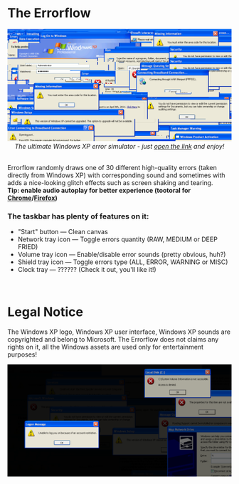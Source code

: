 <h1>The Errorflow</h1>
<p align=center><a href="https://1280px.github.io/errorflow"><img src="https://raw.githubusercontent.com/1280px/errorflow/master/readme-pic1.png"></a><br>
<i>The ultimate Windows XP error simulator - just <a href="https://1280px.github.io/errorflow">open the link</a> and enjoy!</i></p>

<br>
Errorflow randomly draws one of 30 different high-quality errors (taken directly from Windows XP) with corresponding sound and sometimes with adds a nice-looking glitch effects such as screen shaking and tearing.
<br><b> Tip: enable audio autoplay for better experience (tootoral for <a href="https://www.ghacks.net/2018/02/06/how-to-control-audio-and-video-autoplay-in-google-chrome/">Chrome</a>/<a href="https://support.mozilla.org/en-US/kb/block-autoplay#w_site-settings">Firefox</a>)</b>

<h3>The taskbar has plenty of features on it:</h3><ul>
<li>"Start" button ― Clean canvas
<li>Network tray icon ― Toggle errors quantity (RAW, MEDIUM or DEEP FRIED)
<li>Volume tray icon ― Enable/disable error sounds (pretty obvious, huh?)
<li>Shield tray icon ― Toggle errors type (ALL, ERROR, WARNING or MISC)
<li>Clock tray ― ?????? (Check it out, you'll like it!)</ul>

<br>
<h1>Legal Notice</h1>
The Windows XP logo, Windows XP user interface, Windows XP sounds are copyrighted and belong to Microsoft. 
The Errorflow does not claims any rights on it, all the Windows assets are used only for entertainment purposes!


<p align=center><a href=#><img src="https://raw.githubusercontent.com/1280px/errorflow/master/readme-pic2.png"></a><br>
